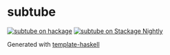 # subtube
[![subtube on hackage](https://img.shields.io/hackage/v/subtube)](http://hackage.haskell.org/package/subtube)
[![subtube on Stackage Nightly](https://stackage.org/package/subtube/badge/nightly)](https://stackage.org/nightly/package/subtube)

Generated with [template-haskell](https://github.com/jonascarpay/template-haskell)
